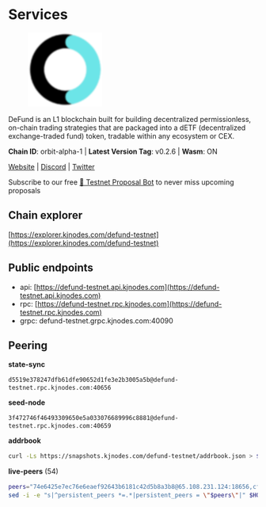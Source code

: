 # Services

<figure><img src="https://raw.githubusercontent.com/kj89/cosmos-images/main/logos/defund.png" width="150" alt=""><figcaption></figcaption></figure>

DeFund is an L1 blockchain built for building decentralized permissionless,  on-chain trading strategies that are packaged into a dETF (decentralized  exchange-traded fund) token, tradable within any ecosystem or CEX.

**Chain ID**: orbit-alpha-1 | **Latest Version Tag**: v0.2.6 | **Wasm**: ON

[Website](https://www.defund.app) | [Discord](https://discord.gg/FV26pRPZ3P) | [Twitter](https://twitter.com/defund_finance)



Subscribe to our free [🤖 Testnet Proposal Bot](https://t.me/kjnodes_testnet_proposal_bot) to never miss upcoming proposals


## Chain explorer
[https://explorer.kjnodes.com/defund-testnet](https://explorer.kjnodes.com/defund-testnet)

## Public endpoints

* api: [https://defund-testnet.api.kjnodes.com](https://defund-testnet.api.kjnodes.com)
* rpc: [https://defund-testnet.rpc.kjnodes.com](https://defund-testnet.rpc.kjnodes.com)
* grpc: defund-testnet.grpc.kjnodes.com:40090

## Peering

**state-sync**

```text
d5519e378247dfb61dfe90652d1fe3e2b3005a5b@defund-testnet.rpc.kjnodes.com:40656
```

**seed-node**

```text
3f472746f46493309650e5a033076689996c8881@defund-testnet.rpc.kjnodes.com:40659
```

**addrbook**
```bash
curl -Ls https://snapshots.kjnodes.com/defund-testnet/addrbook.json > $HOME/.defund/config/addrbook.json
```

**live-peers** (54)
```bash
peers="74e6425e7ec76e6eaef92643b6181c42d5b8a3b8@65.108.231.124:18656,cf94df3ec5c7eca271a1d59b335ae743b2e0307d@185.215.167.45:26656,51c8bb36bfd184bdd5a8ee67431a0298218de946@162.19.237.229:26656,e3c348467a8c88c0f65e2ca8a71875d2a384b8b4@185.16.39.19:60656,72b1ac46a6924e6cb39c086cfec8da7b61d93ff6@38.242.139.98:26656,9513b81134a4adb2c79241a83bc77868de364edd@154.12.245.38:30656,b8f0bee92d7b87ec4b9abf15888fefb6d2e07092@142.44.143.93:24656,d16c05133b6cf47791c2442fa2452f5abaa2a12e@144.126.138.81:30656,86caf6297ae00fb58b58a272984275c592b2fdf7@65.109.84.216:56656,743e36f7e5e7c12cfd1e7951a69a7283ac3c625f@93.183.211.205:26656,8b80bc13d578d4e80fd672c247491f917c26a71d@84.201.162.168:26656,74602f765210336e185737d580955fedd874c457@164.68.103.181:26656,92347aba37ef1826e8cdc534f4e654f95e2c1f73@161.97.83.24:26656,6c656302fe6fcad9e2a2c771da5c9659d74315aa@185.202.238.250:26656,e57aeaca61ee6f34550fd544a7d9243606b80df9@148.251.11.99:17656,049ec98b1170569f556db96293900210d1974f54@91.107.198.35:26456,af07e720e2f9f05a6fffe2d04e5eb98e78cf861d@84.46.248.201:26656,7128969e85d5ceaa4415119250ca2e66c3d100aa@65.109.85.215:56656,ffb2898494cdbd6625d962ea4511c29507177c62@164.68.103.176:26656,5db3935a1707124a0b2f61b3cdd667a8e578cd14@38.242.139.96:26656,11fe08d4d4b8c085e4d1394fd185ce5f4c0a7c36@109.123.244.118:26656,14d989a7ff26fd1aba1349497bb9ab0f8ed5c078@109.123.254.14:26656,277d610f0f13d327ea07621030a99980d94dbdb3@94.131.2.41:26656,1d2318a5018c7bc6224a0fe8c8be647e7b177670@23.88.103.166:26456,a6a8aeea2cb22e2aa18698bfd676047d2a8275a6@173.212.251.224:30656,7995a0be03d2909d90b2a7711fab1fb836475d5a@38.242.140.36:26656,0eb9422efedd714d3db57d1ddfaad75f80a60518@5.161.99.35:26656,ce3b709244897377514ef798da76f07155ff588b@167.235.229.67:26656,b2dab4e2f5e9ebf9901e9e8bf817af36c705b458@65.109.131.246:26456,6b94a3f12d8e694c3a735078e0cfa2b27940012a@95.214.55.62:26656,d479ee7b5e51f72defb27dadf35c210d04a262c5@178.237.186.43:26656,62f1b6e0958f7b5c6a81c90ed9bbee0ea87c86f4@88.210.6.152:26656,6a70c76e8cdee4c2166a170e8b0ef13dd1fe8507@89.185.85.38:26656,0108df8793ec07fa82ea202d54b70c603b827ea4@5.9.81.251:60656,7f33745f0c9ab289f1e202c70bea566dce27cf54@93.183.211.206:26656,b1b39172686fe0ec0ae77815275fe450fab10642@178.64.25.243:26656,14a7405ac48398620de5f44a725dd1702764eade@93.183.211.207:26656,a6cb97939d15d072291d9ba904e843e98eb9bff4@93.183.211.210:26656,83d63fbec8d2875e8506e06d34f0303ac4fa3fa3@38.242.139.91:26656,f0b9047dcbc2906421ea6ec88b95834efafbc75b@65.108.8.28:60956,e73a8c70a1e55c4ee14874c659a9084773ea56ed@95.217.104.49:36656,1f991c832492eeb337aeed8bef222d94baa081d7@38.242.139.94:26656,d5519e378247dfb61dfe90652d1fe3e2b3005a5b@65.109.68.190:40656,4feed2d017a799cbd7cf685f8aef1e5a4624a13b@161.97.83.175:26656,e9b8f1a26be236b0e7bae0da00d437511d4b4e90@93.183.211.212:26656,5a173cbd537b8f75063b2db51131fa906236376e@65.109.93.152:32656,e3ab2f7382baa0fd321ccec4b051c86e94558709@77.232.37.242:26656,f31bb89bdb7c2d7867872f9fbbdda3d3d6a9a609@5.78.44.148:26456,b4df9b2eb404ec7fb12520465a2d6abfe5a8333c@147.182.150.109:26456,3228b0a93fe7e7b6ac311cd46e4d04037b5736a8@94.181.174.160:40656,b4de6d2624e53b791981cad3c94a5f85f81ff40c@164.68.98.110:30656,6ae6e82fe96e9386e40050958f2f3722cdad9826@178.205.215.16:26656,d489680927b14fc0382f637156375a351f59295b@95.111.237.228:30656,903fe81c7c23224ea162667964ea4f699cd52344@20.232.175.209:26656"
sed -i -e "s|^persistent_peers *=.*|persistent_peers = \"$peers\"|" $HOME/.defund/config/config.toml
```
